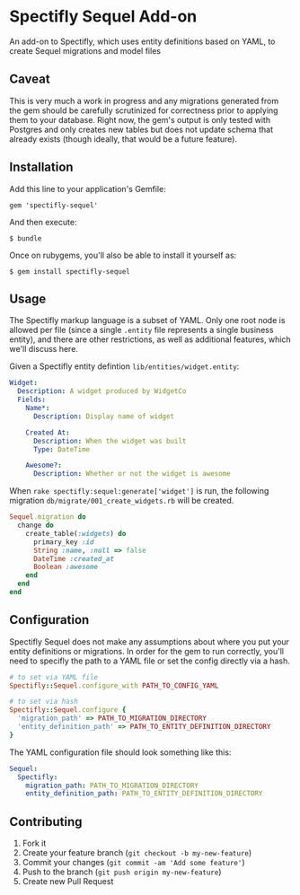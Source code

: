 # Spectifly Sequel Add-on

An add-on to Spectifly, which uses entity definitions based on YAML, to
create Sequel migrations and model files

## Caveat

This is very much a work in progress and any migrations generated from
the gem should be carefully scrutinized for correctness prior to
applying them to your database.  Right now, the gem's output is only
tested with Postgres and only creates new tables but does not update
schema that already exists (though ideally, that would be a future
feature).

## Installation

Add this line to your application's Gemfile:

    gem 'spectifly-sequel'

And then execute:

    $ bundle

Once on rubygems, you'll also be able to install it yourself as:

    $ gem install spectifly-sequel

## Usage

The Spectifly markup language is a subset of YAML. Only one root node is allowed
per file (since a single `.entity` file represents a single business entity),
and there are other restrictions, as well as additional features, which we'll
discuss here.

Given a Spectifly entity defintion `lib/entities/widget.entity`:

```YAML
Widget:
  Description: A widget produced by WidgetCo
  Fields:
    Name*:
      Description: Display name of widget

    Created At:
      Description: When the widget was built
      Type: DateTime

    Awesome?:
      Description: Whether or not the widget is awesome
```
When `rake spectifly:sequel:generate['widget']` is run, the following
migration `db/migrate/001_create_widgets.rb` will be created.
```ruby
Sequel.migration do
  change do
    create_table(:widgets) do
      primary_key :id
      String :name, :null => false
      DateTime :created_at
      Boolean :awesome
    end
  end
end
```

## Configuration

Spectifly Sequel does not make any assumptions about where you put your
entity definitions or migrations.  In order for the gem to run
correctly, you'll need to specifly the path to a YAML file or set the
config directly via a hash.

```ruby
# to set via YAML file
Spectifly::Sequel.configure_with PATH_TO_CONFIG_YAML

# to set via hash
Spectifly::Sequel.configure {
  'migration_path' => PATH_TO_MIGRATION_DIRECTORY
  'entity_definition_path' => PATH_TO_ENTITY_DEFINITION_DIRECTORY
}
```

The YAML configuration file should look something like this:
```yaml
Sequel:
  Spectifly:
    migration_path: PATH_TO_MIGRATION_DIRECTORY
    entity_definition_path: PATH_TO_ENTITY_DEFINITION_DIRECTORY
```

## Contributing

1. Fork it
2. Create your feature branch (`git checkout -b my-new-feature`)
3. Commit your changes (`git commit -am 'Add some feature'`)
4. Push to the branch (`git push origin my-new-feature`)
5. Create new Pull Request
